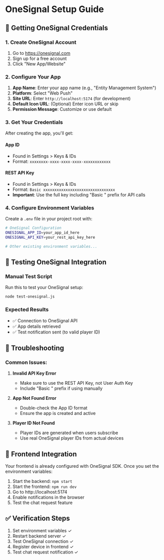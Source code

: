 # OneSignal Setup Guide

## 🚀 Getting OneSignal Credentials

### 1. Create OneSignal Account
1. Go to https://onesignal.com
2. Sign up for a free account
3. Click "New App/Website"

### 2. Configure Your App
1. **App Name**: Enter your app name (e.g., "Entity Management System")
2. **Platform**: Select "Web Push"
3. **Site URL**: Enter `http://localhost:5174` (for development)
4. **Default Icon URL**: (Optional) Enter icon URL or skip
5. **Permission Message**: Customize or use default

### 3. Get Your Credentials
After creating the app, you'll get:

#### App ID
- Found in Settings > Keys & IDs
- Format: `xxxxxxxx-xxxx-xxxx-xxxx-xxxxxxxxxxxx`

#### REST API Key
- Found in Settings > Keys & IDs
- Format: `Basic xxxxxxxxxxxxxxxxxxxxxxxxxxxxxxxx`
- **Important**: Use the full key including "Basic " prefix for API calls

### 4. Configure Environment Variables

Create a `.env` file in your project root with:

```bash
# OneSignal Configuration
ONESIGNAL_APP_ID=your_app_id_here
ONESIGNAL_API_KEY=your_rest_api_key_here

# Other existing environment variables...
```

## 🧪 Testing OneSignal Integration

### Manual Test Script
Run this to test your OneSignal setup:

```bash
node test-onesignal.js
```

### Expected Results
- ✅ Connection to OneSignal API
- ✅ App details retrieved
- ✅ Test notification sent (to valid player ID)

## 🔧 Troubleshooting

### Common Issues:

1. **Invalid API Key Error**
   - Make sure to use the REST API Key, not User Auth Key
   - Include "Basic " prefix if using manually

2. **App Not Found Error**
   - Double-check the App ID format
   - Ensure the app is created and active

3. **Player ID Not Found**
   - Player IDs are generated when users subscribe
   - Use real OneSignal player IDs from actual devices

## 📱 Frontend Integration

Your frontend is already configured with OneSignal SDK. Once you set the environment variables:

1. Start the backend: `npm start`
2. Start the frontend: `npm run dev`
3. Go to http://localhost:5174
4. Enable notifications in the browser
5. Test the chat request feature

## ✅ Verification Steps

1. Set environment variables ✓
2. Restart backend server ✓
3. Test OneSignal connection ✓
4. Register device in frontend ✓
5. Test chat request notification ✓
